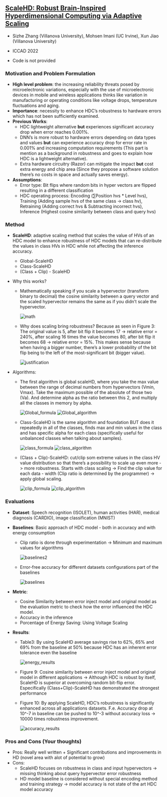 ## [ScaleHD: Robust Brain-Inspired Hyperdimensional Computing via Adaptive Scaling](https://ieeexplore.ieee.org/document/10069402)

* Sizhe Zhang (Villanova University), Mohsen Imani (UC Irvine), Xun Jiao (Villanova University)

* ICCAD 2022

* Code is not provided

### Motivation and Problem Formulation

* **High level problem**: the increasing reliability threats posed by microelectronic variations, especially with the use of microelectronic devices in mobile and wireless applications thinks like variation in manufacturing or operating conditions like voltage drops, temperature fluctuations and aging.
* **Importance**: necessity to enhance HDC’s robustness to hardware errors which has not been sufficiently examined.
* **Previous Works**:
   * HDC lightweight alternative **but** experiences significant accuracy drop when error reaches 0.001%.
   * DNN’s is more robust to hardware errors depending on data types and values **but** can experience accuracy drop for error rate in 0.001% and increasing computation requirements (This part is mention as a background in robustness and goes to explain how HDC is a lightweight alternative).
   * Extra hardware circuitry (Razor) can mitigate the impact **but** cost extra energy and chip area (Since they propose a software solution there’s no costs in space and actually saves energy).
* **Assumptions**: 
   * Error type: Bit flips where random bits in hyper vectors are flipped resulting in a different classification
   * HDC operating process: Encoding (∑Position hvs * Level hvs), Training (Adding sample hvs of the same class -> class hv), Retraining (Adding correct hvs & Subtracting incorrect hvs), Inference (Highest cosine similarity between class and query hvs)

### Method

* **ScaleHD**: adaptive scaling method that scales the value of HVs of an HDC model to enhance robustness of HDC models that can re-distribute the values in class HVs in HDC while not affecting the inference accuracy. 
   * Global-ScaleHD
   * Class-ScaleHD
   * (Class + Clip) - ScaleHD
* Why this works?
   * Mathematically speaking if you scale a hypervector (transform binary to decimal) the cosine similarity between a query vector and the scaled hypervector remains the same as if you didn’t scale the hypervector.
   
     ![math](./math.png)
   
   * Why does scaling bring robustness? Because as seen in Figure 3: The original value is 5, after bit flip it becomes 17 -> relative error = 240%, after scaling 16 times the value becomes 80, after bit flip it becomes 68 -> relative error = 15%. This makes sense because when having a bigger number, there’s a lower probability of the bit flip being to the left of the most-significant bit (bigger value).
   
     ![justification](./justification.png)
   
* Algorithms:
   * The first algorithm is global scaleHD, where you take the max value between the range of decimal numbers from hypervectors (Vmin, Vmax). Take the maximum possible of the absolute of those two (Va). And determine alpha as the ratio between this 2, and multiply all the classes in memory by alpha. 
   
     ![Global_formula](./Global_formula.png)
     ![Global_algorithm](./Global_algorithm.png)
   
   * Class-ScaleHD is the same algorithm and foundation BUT does it repeatedly in all of the classes, finds max and min values in the class and has specific alpha for each class (specifically useful for unbalanced classes when talking about samples).
     
     ![class_formula](./class_formula.png)
     ![class_algorithm](./class_algorithm.png)
     
   * (Class + Clip)-ScaleHD: cut/clip som extreme values in the class HV value distribution so that there’s a possibility to scale up even more -> more robustness. Starts with class scaling -> Find the clip value for each data - width (Clip ratio is determined by the programmer) -> apply global scaling.

     ![clip_formula](./clip_formula.png)
     ![clip_algorithm](./clip_algorithm.png)

### Evaluations

* **Dataset**: Speech recognition (ISOLET), human activities (HAR), medical diagnosis (CARDIO), image classification (MNIST)
* **Baselines**: Basic approach of HDC model - both in accuracy and with energy consumption
   * Clip ratio is done through experimentation -> Minimum and maximum values for algorithms
   
     ![baselines2](./baselines2.png)
     
   * Error-free accuracy for different datasets configurations part of the baselines
   
     ![baselines](./baselines.png)
     
* **Metric**: 
   * Cosine Similarity between error inject model and original model as the evaluation metric to check how the error influenced the HDC model.
   * Accuracy in the inference
   * Porcentage of Energy Saving: Using Voltage Scaling
* **Results**:
   * Table3: By using ScaleHD average savings rise to 62%, 65% and 69% from the baseline at 50% because HDC has an inherent error tolerance even the baseline
     
     ![energy_results](./energy_results.png)
     
   * Figure 9: Cosine similarity between error inject model and original model in different applications -> Although HDC is robust by itself, ScaleHD is superior at overcoming random bit-flip error. Especifically (Class+Clip)-ScaleHD has demonstrated the strongest performance
   * Figure 10: By applying ScaleHD, HDC’s robustness is significantly enhanced across all applications datasets. F.e. Accuracy drop at 10^-7 in baseline can be pushed to 10^-3 without accuracy loss -> 10000 times robustness improvement.

     ![accuracy_results](./accuracy_results.png)

### Pros and Cons (Your thoughts)

* Pros: Really well written + Significant contributions and improvements in HD (novel area with alot of potential to grow)
* Cons: 
   * ScaleHD focuses on robustness in class and input hypervectors -> missing thinking about query hypervector error robustness
   * HD model baseline is considered without special encoding method and training strategy -> model accuracy is not state of the art HDC model accuracy
